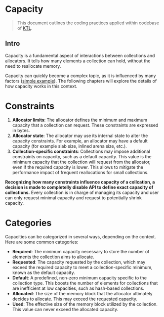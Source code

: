 # Capacity

> This document outlines the coding practices applied within codebase of [KTL](https://github.com/mtszkarbowiak/mk-stl).


## Intro

Capacity is a fundamental aspect of interactions between collections and allocators. It tells how many elements a collection can hold, without the need to reallocate memory.

Capacity can quickly become a complex topic, as it is influenced by many factors ([simple example](https://www.youtube.com/watch?v=algDLvbl1YY)). The following chapters will explore the details of how capacity works in this context.


# Constraints

1. **Allocator limits**: The allocator defines the minimum and maximum capacity that a collection can request. These constraints are expressed in bytes.
2. **Allocator state**: The allocator may use its internal state to alter the capacity constraints. For example, an allocator may have a default capacity (for example slab size, inlined arena size, etc.).
3. **Collection-specific constraints**: Collections may impose additional constraints on capacity, such as a default capacity. This value is the minimum capacity that the collection will request from the allocator, even if the required capacity is lower. This allows to mitigate the performance impact of frequent reallocations for small collections.

**Recognizing how many constraints influence capacity of a collcation, a decision is made to completelly disable API to define exact capacity of collections.** Every collection is in charge of managing its capacity and user can only request minimal capacity and request to potentially shrink capacity.


# Categories

Capacities can be categorized in several ways, depending on the context. Here are some common categories:

- **Required**: The minimum capacity necessary to store the number of elements the collection aims to allocate.
- **Requested**: The capacity requested by the collection, which may exceed the required capacity to meet a collection-specific minimum, known as the default capacity.
- **Default**: A predefined, non-zero minimum capacity specific to the collection type. This boosts the number of elements for collections that are inefficient at low capacities, such as hash-based collections.
- **Allocated**: The size of the memory block that the allocator ultimately decides to allocate. This may exceed the requested capacity.
- **Used**: The effective size of the memory block utilized by the collection. This value can never exceed the allocated capacity.
